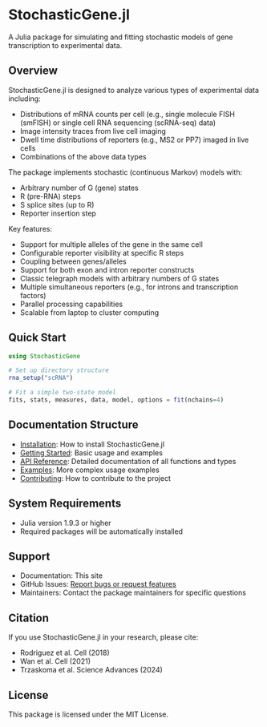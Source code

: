 # StochasticGene.jl

A Julia package for simulating and fitting stochastic models of gene transcription to experimental data.

## Overview

StochasticGene.jl is designed to analyze various types of experimental data including:
- Distributions of mRNA counts per cell (e.g., single molecule FISH (smFISH) or single cell RNA sequencing (scRNA-seq) data)
- Image intensity traces from live cell imaging
- Dwell time distributions of reporters (e.g., MS2 or PP7) imaged in live cells
- Combinations of the above data types

The package implements stochastic (continuous Markov) models with:
- Arbitrary number of G (gene) states
- R (pre-RNA) steps
- S splice sites (up to R)
- Reporter insertion step

Key features:
- Support for multiple alleles of the gene in the same cell
- Configurable reporter visibility at specific R steps
- Coupling between genes/alleles
- Support for both exon and intron reporter constructs
- Classic telegraph models with arbitrary numbers of G states
- Multiple simultaneous reporters (e.g., for introns and transcription factors)
- Parallel processing capabilities
- Scalable from laptop to cluster computing

## Quick Start

```julia
using StochasticGene

# Set up directory structure
rna_setup("scRNA")

# Fit a simple two-state model
fits, stats, measures, data, model, options = fit(nchains=4)
```

## Documentation Structure

- [Installation](@ref): How to install StochasticGene.jl
- [Getting Started](@ref): Basic usage and examples
- [API Reference](@ref): Detailed documentation of all functions and types
- [Examples](@ref): More complex usage examples
- [Contributing](@ref): How to contribute to the project

## System Requirements

- Julia version 1.9.3 or higher
- Required packages will be automatically installed

## Support

- Documentation: This site
- GitHub Issues: [Report bugs or request features](https://github.com/nih-niddk-mbs/StochasticGene.jl/issues)
- Maintainers: Contact the package maintainers for specific questions

## Citation

If you use StochasticGene.jl in your research, please cite:
- Rodriguez et al. Cell (2018)
- Wan et al. Cell (2021)
- Trzaskoma et al. Science Advances (2024)

## License

This package is licensed under the MIT License. 